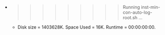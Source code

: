 * >>>>>>>>> Running inst-min-con-auto-log-root.sh ...
  * Disk size = 1403628K. Space Used = 16K. Runtime = 00:00:00:00.
